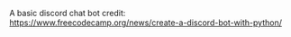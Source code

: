 A basic discord chat bot
credit: https://www.freecodecamp.org/news/create-a-discord-bot-with-python/